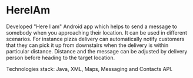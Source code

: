 # HereIAm

Developed "Here I am" Android app which helps to send a message to somebody when you approaching their location. 
It can be used in different scenarios. For instance pizza delivery can automatically notify customers that they can pick it up 
from downstairs when the delivery is within particular distance. Distance and the message can be adjusted by delivery person before 
heading to the target location.

Technologies stack: Java, XML, Maps, Messaging and Contacts API.
